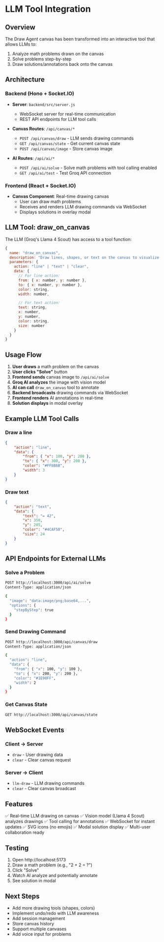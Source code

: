 # LLM Tool Integration

## Overview

The Draw Agent canvas has been transformed into an interactive tool that allows LLMs to:

1. Analyze math problems drawn on the canvas
2. Solve problems step-by-step
3. Draw solutions/annotations back onto the canvas

## Architecture

### Backend (Hono + Socket.IO)

-   **Server**: `backend/src/server.js`

    -   WebSocket server for real-time communication
    -   REST API endpoints for LLM tool calls

-   **Canvas Routes**: `/api/canvas/*`

    -   `POST /api/canvas/draw` - LLM sends drawing commands
    -   `GET /api/canvas/state` - Get current canvas state
    -   `POST /api/canvas/image` - Store canvas image

-   **AI Routes**: `/api/ai/*`
    -   `POST /api/ai/solve` - Solve math problems with tool calling enabled
    -   `GET /api/ai/test` - Test Groq API connection

### Frontend (React + Socket.IO)

-   **Canvas Component**: Real-time drawing canvas
    -   User can draw math problems
    -   Receives and renders LLM drawing commands via WebSocket
    -   Displays solutions in overlay modal

## LLM Tool: draw_on_canvas

The LLM (Groq's Llama 4 Scout) has access to a tool function:

```javascript
{
  name: "draw_on_canvas",
  description: "Draw lines, shapes, or text on the canvas to visualize or annotate the solution",
  parameters: {
    action: "line" | "text" | "clear",
    data: {
      // For line action:
      from: { x: number, y: number },
      to: { x: number, y: number },
      color: string,
      width: number,

      // For text action:
      text: string,
      x: number,
      y: number,
      color: string,
      size: number
    }
  }
}
```

## Usage Flow

1. **User draws** a math problem on the canvas
2. **User clicks "Solve"** button
3. **Frontend sends** canvas image to `/api/ai/solve`
4. **Groq AI analyzes** the image with vision model
5. **AI can call** `draw_on_canvas` tool to annotate
6. **Backend broadcasts** drawing commands via WebSocket
7. **Frontend renders** AI annotations in real-time
8. **Solution displays** in modal overlay

## Example LLM Tool Calls

### Draw a line

```json
{
    "action": "line",
    "data": {
        "from": { "x": 100, "y": 200 },
        "to": { "x": 300, "y": 200 },
        "color": "#FF6B6B",
        "width": 3
    }
}
```

### Draw text

```json
{
    "action": "text",
    "data": {
        "text": "= 42",
        "x": 350,
        "y": 205,
        "color": "#4CAF50",
        "size": 24
    }
}
```

## API Endpoints for External LLMs

### Solve a Problem

```bash
POST http://localhost:3000/api/ai/solve
Content-Type: application/json

{
  "image": "data:image/png;base64,...",
  "options": {
    "stepByStep": true
  }
}
```

### Send Drawing Command

```bash
POST http://localhost:3000/api/canvas/draw
Content-Type: application/json

{
  "action": "line",
  "data": {
    "from": { "x": 100, "y": 100 },
    "to": { "x": 200, "y": 200 },
    "color": "#1E90FF",
    "width": 2
  }
}
```

### Get Canvas State

```bash
GET http://localhost:3000/api/canvas/state
```

## WebSocket Events

### Client → Server

-   `draw` - User drawing data
-   `clear` - Clear canvas request

### Server → Client

-   `llm-draw` - LLM drawing commands
-   `clear` - Clear canvas broadcast

## Features

✅ Real-time LLM drawing on canvas
✅ Vision model (Llama 4 Scout) analyzes drawings
✅ Tool calling for annotations
✅ WebSocket for instant updates
✅ SVG icons (no emojis)
✅ Modal solution display
✅ Multi-user collaboration ready

## Testing

1. Open http://localhost:5173
2. Draw a math problem (e.g., "2 + 2 = ?")
3. Click "Solve"
4. Watch AI analyze and potentially annotate
5. See solution in modal

## Next Steps

-   Add more drawing tools (shapes, colors)
-   Implement undo/redo with LLM awareness
-   Add session management
-   Store canvas history
-   Support multiple canvases
-   Add voice input for problems
